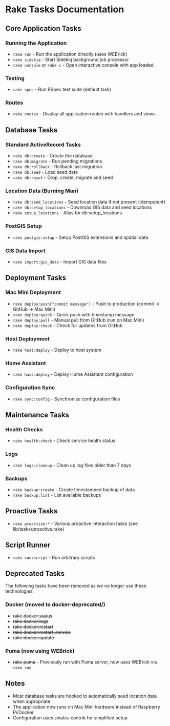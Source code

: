 # Rake Tasks Documentation

## Core Application Tasks

### Running the Application
- `rake run` - Run the application directly (uses WEBrick)
- `rake sidekiq` - Start Sidekiq background job processor
- `rake console` or `rake c` - Open interactive console with app loaded

### Testing
- `rake spec` - Run RSpec test suite (default task)

### Routes
- `rake routes` - Display all application routes with handlers and views

## Database Tasks

### Standard ActiveRecord Tasks
- `rake db:create` - Create the database
- `rake db:migrate` - Run pending migrations
- `rake db:rollback` - Rollback last migration
- `rake db:seed` - Load seed data
- `rake db:reset` - Drop, create, migrate and seed

### Location Data (Burning Man)
- `rake db:seed_locations` - Seed location data if not present (idempotent)
- `rake db:setup_locations` - Download GIS data and seed locations
- `rake setup_locations` - Alias for db:setup_locations

### PostGIS Setup
- `rake postgis:setup` - Setup PostGIS extensions and spatial data

### GIS Data Import
- `rake import:gis_data` - Import GIS data files

## Deployment Tasks

### Mac Mini Deployment
- `rake deploy:push["commit message"]` - Push to production (commit → GitHub → Mac Mini)
- `rake deploy:quick` - Quick push with timestamp message
- `rake deploy:pull` - Manual pull from GitHub (run on Mac Mini)
- `rake deploy:check` - Check for updates from GitHub

### Host Deployment
- `rake host:deploy` - Deploy to host system

### Home Assistant
- `rake hass:deploy` - Deploy Home Assistant configuration

### Configuration Sync
- `rake sync:config` - Synchronize configuration files

## Maintenance Tasks

### Health Checks
- `rake health:check` - Check service health status

### Logs
- `rake logs:cleanup` - Clean up log files older than 7 days

### Backups
- `rake backup:create` - Create timestamped backup of data
- `rake backup:list` - List available backups

## Proactive Tasks
- `rake proactive:*` - Various proactive interaction tasks (see lib/tasks/proactive.rake)

## Script Runner
- `rake run:script` - Run arbitrary scripts

## Deprecated Tasks
The following tasks have been removed as we no longer use these technologies:

### Docker (moved to docker-deprecated/)
- ~~rake docker:status~~
- ~~rake docker:logs~~
- ~~rake docker:restart~~
- ~~rake docker:restart_service~~
- ~~rake docker:update~~

### Puma (now using WEBrick)
- ~~rake puma~~ - Previously ran with Puma server, now uses WEBrick via `rake run`

## Notes
- Most database tasks are hooked to automatically seed location data when appropriate
- The application now runs on Mac Mini hardware instead of Raspberry Pi/Docker
- Configuration uses sinatra-contrib for simplified setup